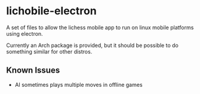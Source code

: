 # lichobile-electron

A set of files to allow the lichess mobile app to run on linux mobile platforms using electron.

Currently an Arch package is provided, but it should be possible to do something similar for other distros.

## Known Issues
- AI sometimes plays multiple moves in offline games
